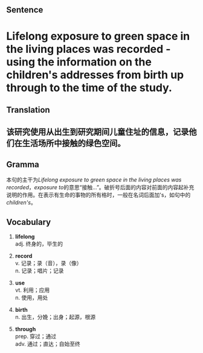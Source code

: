 ## Sentence

<h1>Lifelong exposure to green space in the living places was recorded - using the information on the children's addresses from birth up through to the time of the study.</h1>

## Translation

<h2>该研究使用从出生到研究期间儿童住址的信息，记录他们在生活场所中接触的绿色空间。</h2>     

## Gramma     

本句的主干为*Lifelong exposure to green space in the living places was recorded*，*exposure to*的意思“接触...”。破折号后面的内容对前面的内容起补充说明的作用。在表示有生命的事物的所有格时，一般在名词后面加's，如句中的*children's*。      


## Vocabulary   

1. **lifelong**       
adj. 终身的，毕生的         

2. **record**         
v. 记录；录（音），录（像）        
n. 记录；唱片；记录          

3. **use**         
vt. 利用；应用         
n. 使用，用处         

4. **birth**          
n. 出生，分娩；出身；起源，根源         

5. **through**         
prep. 穿过；通过        
adv. 通过；直达；自始至终          
